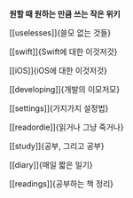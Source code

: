 
**원할 때 원하는 만큼 쓰는 작은 위키**

[[uselesses]]{쓸모 없는 것들}

[[swift]]{Swift에 대한 이것저것}

[[iOS]]{iOS에 대한 이것저것}

[[developing]]{개발의 이모저모}

[[settings]]{가지가지 설정법}

[[readordie]]{읽거나 그냥 죽거나}

[[study]]{공부, 그리고 공부}

[[diary]]{매일 짧은 일기}

[[readings]]{공부하는 책 정리}

